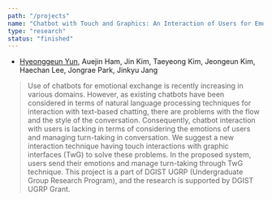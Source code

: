 ```yaml
---
path: "/projects"
name: "Chatbot with Touch and Graphics: An Interaction of Users for Emotional Expression and Turn-taking"
type: "research"
status: "finished"
---
```


- <u>Hyeonggeun Yun</u>, Auejin Ham, Jin Kim, Taeyeong Kim, Jeongeun Kim, Haechan Lee, Jongrae Park, Jinkyu Jang
> Use of chatbots for emotional exchange is recently increasing in various domains. However, as existing chatbots have been considered in terms of natural language processing techniques for interaction with text-based chatting, there are problems with the flow and the style of the conversation. Consequently, chatbot interaction with users is lacking in terms of considering the emotions of users and managing turn-taking in conversation. We suggest a new interaction technique having touch interactions with graphic interfaces (TwG) to solve these problems. In the proposed system, users send their emotions and manage turn-taking through TwG technique. This project is a part of DGIST UGRP (Undergraduate Group Research Program), and the research is supported by DGIST UGRP Grant.